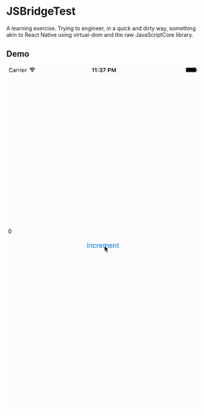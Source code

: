 # JSBridgeTest

A learning exercise. Trying to engineer, in a quick and dirty way, something akin to React Native using virtual-dom and the raw JavaScriptCore library.

## Demo

![JSBridge Test Demo](https://github.com/bspaulding/JSBridgeTest/raw/master/js-bridge-test-demo.gif)
